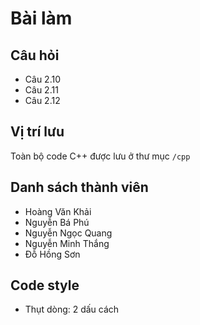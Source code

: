 # Bài làm

## Câu hỏi

 * Câu 2.10
 * Câu 2.11
 * Câu 2.12

## Vị trí lưu

Toàn bộ code C++ được lưu ở thư mục `/cpp`

## Danh sách thành viên

 * Hoàng Văn Khải
 * Nguyễn Bá Phú
 * Nguyễn Ngọc Quang
 * Nguyễn Minh Thắng
 * Đỗ Hồng Sơn

## Code style
 * Thụt dòng: 2 dấu cách
